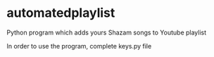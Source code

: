 # automatedplaylist
Python program which adds yours Shazam songs to Youtube playlist

In order to use the program, complete keys.py file
